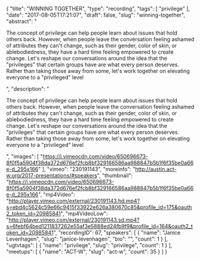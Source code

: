 {
  "title": "WINNING TOGETHER",
  "type": "recording",
  "tags": [
    "privilege"
  ],
  "date": "2017-08-05T17:21:07",
  "draft": false,
  "slug": "winning-together",
  "abstract": "<p>The concept of privilege can help people learn about issues that hold others back. However, when people leave the conversation feeling ashamed of attributes they can't change, such as their gender, color of skin, or ablebodiedness, they have a hard time feeling empowered to create change. Let's reshape our conversations around the idea that the \"privileges\" that certain groups have are what every person deserves. Rather than taking those away from some, let's work together on elevating everyone to a \"privileged\" level</p>",
  "description": "<p>The concept of privilege can help people learn about issues that hold others back. However, when people leave the conversation feeling ashamed of attributes they can't change, such as their gender, color of skin, or ablebodiedness, they have a hard time feeling empowered to create change. Let's reshape our conversations around the idea that the \"privileges\" that certain groups have are what every person deserves. Rather than taking those away from some, let's work together on elevating everyone to a \"privileged\" level</p>",
  "images": [
    "https://i.vimeocdn.com/video/650696673-8f0f5a5904f38da372d676ef2fcb8bf329166586aa988847b5b1f6f35be0a66e-d_295x166"
  ],
  "vimeo": "230191143",
  "moreinfo": "http://austin.act-w.org/2017-presentations/#speakers",
  "thumbnail": "https://i.vimeocdn.com/video/650696673-8f0f5a5904f38da372d676ef2fcb8bf329166586aa988847b5b1f6f35be0a66e-d_295x166",
  "mp4Video": "http://player.vimeo.com/external/230191143.hd.mp4?s=ebd4c5624c59e66c9415f33922e626a380670c85&profile_id=175&oauth2_token_id=20985841",
  "mp4VideoLow": "http://player.vimeo.com/external/230191143.sd.mp4?s=6febf64bed1211837262e55af3e5888ed24fb9f9&profile_id=164&oauth2_token_id=20985841",
  "recordingID": 67,
  "speakers": [
    {
      "name": "Janice Levenhagen",
      "slug": "janice-levenhagen",
      "bio": "",
      "count": 1
    }
  ],
  "ugtvtags": [
    {
      "name": "privilege",
      "slug": "privilege",
      "count": 1
    }
  ],
  "meetups": [
    {
      "name": "ACT-W",
      "slug": "act-w",
      "count": 35
    }
  ]
}